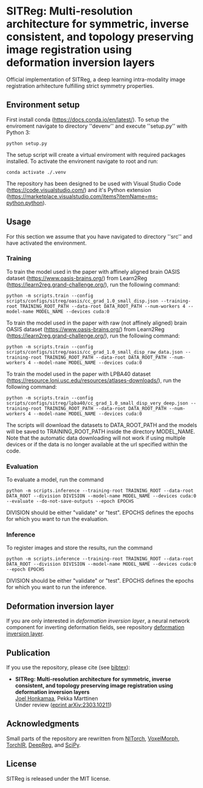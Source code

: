 # SITReg: Multi-resolution architecture for symmetric, inverse consistent, and topology preserving image registration using deformation inversion layers

Official implementation of SITReg, a deep learning intra-modality image registration arhitecture fulfilling strict symmetry properties.

## Environment setup

First install conda (https://docs.conda.io/en/latest/). To setup the enviroment navigate to directory ''devenv'' and execute ''setup.py'' with Python 3:

    python setup.py

The setup script will create a virtual enviroment with required packages installed. To activate the environent navigate to root and run:

    conda activate ./.venv

The repository has been designed to be used with Visual Studio Code (https://code.visualstudio.com/) and it's Python extension (https://marketplace.visualstudio.com/items?itemName=ms-python.python).

## Usage

For this section we assume that you have navigated to directory ''src'' and have activated the environment.

### Training

To train the model used in the paper with affinely aligned brain OASIS dataset (https://www.oasis-brains.org/) from Learn2Reg (https://learn2reg.grand-challenge.org/), run the following command:

    python -m scripts.train --config scripts/configs/sitreg/oasis/cc_grad_1.0_small_disp.json --training-root TRAINING_ROOT_PATH --data-root DATA_ROOT_PATH --num-workers 4 --model-name MODEL_NAME --devices cuda:0

To train the model used in the paper with raw (not affinely aligned) brain OASIS dataset (https://www.oasis-brains.org/) from Learn2Reg (https://learn2reg.grand-challenge.org/), run the following command:

    python -m scripts.train --config scripts/configs/sitreg/oasis/cc_grad_1.0_small_disp_raw_data.json --training-root TRAINING_ROOT_PATH --data-root DATA_ROOT_PATH --num-workers 4 --model-name MODEL_NAME --devices cuda:0

To train the model used in the paper with LPBA40 dataset (https://resource.loni.usc.edu/resources/atlases-downloads/), run the following command:

    python -m scripts.train --config scripts/configs/sitreg/lpba40/cc_grad_1.0_small_disp_very_deep.json --training-root TRAINING_ROOT_PATH --data-root DATA_ROOT_PATH --num-workers 4 --model-name MODEL_NAME --devices cuda:0

The scripts will download the datasets to DATA_ROOT_PATH and the models will be saved to TRAINING_ROOT_PATH inside the directory MODEL_NAME. Note that the automatic data downloading will not work if using multiple devices or if the data is no longer available at the url specified within the code.

### Evaluation

To evaluate a model, run the command

    python -m scripts.inference --training-root TRAINING_ROOT --data-root DATA_ROOT --division DIVISION --model-name MODEL_NAME --devices cuda:0 --evaluate --do-not-save-outputs --epoch EPOCHS

DIVISION should be either "validate" or "test". EPOCHS defines the epochs for which you want to run the evaluation.

### Inference

To register images and store the results, run the command

    python -m scripts.inference --training-root TRAINING_ROOT --data-root DATA_ROOT --division DIVISION --model-name MODEL_NAME --devices cuda:0 --epoch EPOCHS

DIVISION should be either "validate" or "test". EPOCHS defines the epochs for which you want to run the inference.

## Deformation inversion layer

If you are only interested in *deformation inversion layer*, a neural network component for inverting deformation fields, see repository [deformation inversion layer](https://github.com/honkamj/deformation_inversion_layer "deformation inversion layer").

## Publication

If you use the repository, please cite (see [bibtex](citations.bib)):

- **SITReg: Multi-resolution architecture for symmetric, inverse consistent, and topology preserving image registration using deformation inversion layers**  
[Joel Honkamaa](https://github.com/honkamj "Joel Honkamaa"), Pekka Marttinen  
Under review ([eprint arXiv:2303.10211](https://arxiv.org/abs/2303.10211 "eprint arXiv:2303.10211"))

## Acknowledgments

Small parts of the repository are rewritten from [NITorch](https://github.com/balbasty/nitorch), [VoxelMorph](https://github.com/voxelmorph/voxelmorph), [TorchIR](https://github.com/BDdeVos/TorchIR), [DeepReg](https://github.com/DeepRegNet/DeepReg), and [SciPy](https://scipy.org/).

## License

SITReg is released under the MIT license.
